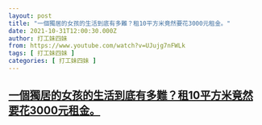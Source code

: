 ```yaml
---
layout: post
title: "一個獨居的女孩的生活到底有多難？租10平方米竟然要花3000元租金。"
date: 2021-10-31T12:00:30.000Z
author: 打工妹四妹
from: https://www.youtube.com/watch?v=UJujg7nFWLk
tags: [ 打工妹四妹 ]
categories: [ 打工妹四妹 ]
---
```

<!--1635681630000-->
[一個獨居的女孩的生活到底有多難？租10平方米竟然要花3000元租金。](https://www.youtube.com/watch?v=UJujg7nFWLk)
------

<div>

</div>
